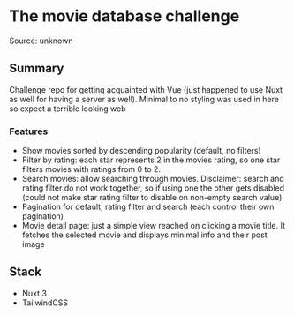 # The movie database challenge

Source: unknown

## Summary

Challenge repo for getting acquainted with Vue (just happened to use Nuxt as well for having a server as well). Minimal to no styling was used in here so expect a terrible looking web

### Features

- Show movies sorted by descending popularity (default, no filters)
- Filter by rating: each star represents 2 in the movies rating, so one star filters movies with ratings from 0 to 2.
- Search movies: allow searching through movies. Disclaimer: search and rating filter do not work together, so if using one the other gets disabled (could not make star rating filter to disable on non-empty search value)
- Pagination for default, rating filter and search (each control their own pagination)
- Movie detail page: just a simple view reached on clicking a movie title. It fetches the selected movie and displays minimal info and their post image

## Stack

- Nuxt 3
- TailwindCSS
